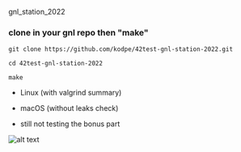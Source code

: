 gnl_station_2022

### clone in your gnl repo then "make"
```
git clone https://github.com/kodpe/42test-gnl-station-2022.git
```
```
cd 42test-gnl-station-2022
```
```
make
```



- Linux (with valgrind summary)
- macOS (without leaks check)

- still not testing the bonus part

![alt text](https://i.imgur.com/JLAlL16.png)


